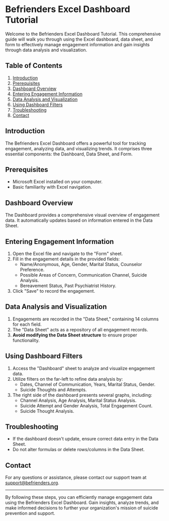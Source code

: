 # Befrienders Excel Dashboard Tutorial

Welcome to the Befrienders Excel Dashboard Tutorial. This comprehensive guide will walk you through using the Excel dashboard, data sheet, and form to effectively manage engagement information and gain insights through data analysis and visualization.

## Table of Contents

1. [Introduction](#introduction)
2. [Prerequisites](#prerequisites)
3. [Dashboard Overview](#dashboard-overview)
4. [Entering Engagement Information](#entering-engagement-information)
5. [Data Analysis and Visualization](#data-analysis-and-visualization)
6. [Using Dashboard Filters](#using-dashboard-filters)
7. [Troubleshooting](#troubleshooting)
8. [Contact](#contact)

## Introduction

The Befrienders Excel Dashboard offers a powerful tool for tracking engagement, analyzing data, and visualizing trends. It comprises three essential components: the Dashboard, Data Sheet, and Form.

## Prerequisites

- Microsoft Excel installed on your computer.
- Basic familiarity with Excel navigation.

## Dashboard Overview

The Dashboard provides a comprehensive visual overview of engagement data. It automatically updates based on information entered in the Data Sheet.

## Entering Engagement Information

1. Open the Excel file and navigate to the "Form" sheet.
2. Fill in the engagement details in the provided fields:
   - Name/Anonymous, Age, Gender, Marital Status, Counselor Preference.
   - Possible Areas of Concern, Communication Channel, Suicide Analysis.
   - Bereavement Status, Past Psychiatrist History.
3. Click "Save" to record the engagement.

## Data Analysis and Visualization

1. Engagements are recorded in the "Data Sheet," containing 14 columns for each field.
2. The "Data Sheet" acts as a repository of all engagement records.
3. **Avoid modifying the Data Sheet structure** to ensure proper functionality.

## Using Dashboard Filters

1. Access the "Dashboard" sheet to analyze and visualize engagement data.
2. Utilize filters on the far-left to refine data analysis by:
   - Dates, Channel of Communication, Years, Marital Status, Gender.
   - Suicide Thoughts and Attempts.
3. The right side of the dashboard presents several graphs, including:
   - Channel Analysis, Age Analysis, Marital Status Analysis.
   - Suicide Attempt and Gender Analysis, Total Engagement Count.
   - Suicide Thought Analysis.

## Troubleshooting

- If the dashboard doesn't update, ensure correct data entry in the Data Sheet.
- Do not alter formulas or delete rows/columns in the Data Sheet.

## Contact

For any questions or assistance, please contact our support team at support@befrienders.org.

---

By following these steps, you can efficiently manage engagement data using the Befrienders Excel Dashboard. Gain insights, analyze trends, and make informed decisions to further your organization's mission of suicide prevention and support.
